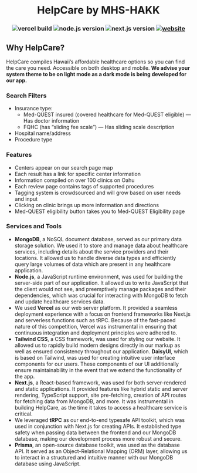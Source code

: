 
<h1 align="center">HelpCare by MHS-HAKK

<h3 align="center">
<img src="https://img.shields.io/badge/vercel_build-success-light_green?logo=vercel
" alt="vercel build"/>
<img src="https://img.shields.io/badge/node.js-20.9.0-026e00?logo=nodedotjs
" alt="node.js version"/>
<img src="https://img.shields.io/badge/next.js-14.0.2-000?logo=nextdotjs
" alt="next.js version"/>
<a href="https://mhs-hakk.vercel.app"><img src="https://img.shields.io/badge/mhs--hakk.vercel.app-blue
" alt="website"/></a>

## Why HelpCare?

HelpCare compiles Hawaii’s affordable healthcare options so you can find the care you need. Accessible on both desktop and mobile. **We advise your system theme to be on light mode as a dark mode is being developed for our app.**

### Search Filters

- Insurance type:
  - Med-QUEST insured (covered healthcare for Med-QUEST eligible) &mdash; Has doctor information
  - FQHC (has “sliding fee scale”) &mdash; Has sliding scale description
- Hospital name/address
- Procedure type

### Features

- Centers appear on our search page map
- Each result has a link for specific center information
- Information compiled on over 100 clinics on Oahu
- Each review page contains tags of supported procedures
- Tagging system is crowdsourced and will grow based on user needs and input
- Clicking on clinic brings up more information and directions
- Med-QUEST eligibility button takes you to Med-QUEST Eligibility page

### Services and Tools

- **MongoDB**, a NoSQL document database, served as our primary data storage solution. We used it to store and manage data about healthcare services, including details about the service providers and their locations. It allowed us to handle diverse data types and efficiently query large volumes of data which are present in any healthcare application.
- **Node.js**, a JavaScript runtime environment, was used for building the server-side part of our application. It allowed us to write JavaScript that the client would not see, and preemptively manage packages and their dependencies, which was crucial for interacting with MongoDB to fetch and update healthcare services data.
- We used **Vercel** as our web server platform. It provided a seamless deployment experience with a focus on frontend frameworks like Next.js and serverless functions such as tRPC. Because of the fast-paced nature of this competition, Vercel was instrumental in ensuring that continuous integration and deployment principles were adhered to.
- **Tailwind CSS**, a CSS framework, was used for styling our website. It allowed us to rapidly build modern designs directly in our markup as well as ensured consistency throughout our application. **DaisyUI**, which is based on Tailwind, was used for creating intuitive user interface components for our users. These components of our UI additionally ensure maintainability in the event that we extend the functionality of the app.
- **Next.js**, a React-based framework, was used for both server-rendered and static applications. It provided features like hybrid static and server rendering, TypeScript support, site pre-fetching, creation of API routes for fetching data from MongoDB, and more. It was instrumental in building HelpCare, as the time it takes to access a healthcare service is critical.
- We leveraged **tRPC** as our end-to-end typesafe API toolkit, which was used in conjunction with Next.js for creating APIs. It established type safety when passing data between the frontend and our MongoDB database, making our development process more robust and secure.
- **Prisma**, an open-source database toolkit, was used as the database API. It served as an Object-Relational Mapping (ORM) layer, allowing us to interact in a structured and intuitive manner with our MongoDB database using JavaScript.
